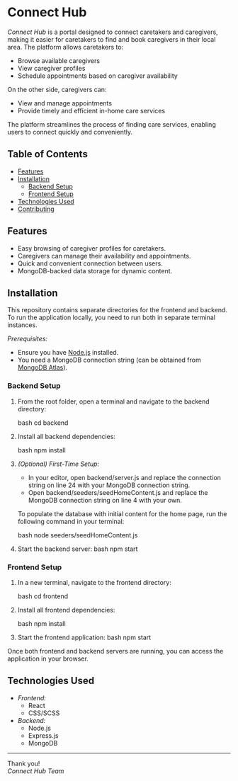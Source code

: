 # Connect Hub

*Connect Hub* is a portal designed to connect caretakers and caregivers, making it easier for caretakers to find and book caregivers in their local area. The platform allows caretakers to:

- Browse available caregivers
- View caregiver profiles
- Schedule appointments based on caregiver availability

On the other side, caregivers can:

- View and manage appointments
- Provide timely and efficient in-home care services

The platform streamlines the process of finding care services, enabling users to connect quickly and conveniently.

## Table of Contents

- [Features](#features)
- [Installation](#installation)
  - [Backend Setup](#backend-setup)
  - [Frontend Setup](#frontend-setup)
- [Technologies Used](#technologies-used)
- [Contributing](#contributing)

## Features

- Easy browsing of caregiver profiles for caretakers.
- Caregivers can manage their availability and appointments.
- Quick and convenient connection between users.
- MongoDB-backed data storage for dynamic content.

## Installation

This repository contains separate directories for the frontend and backend. To run the application locally, you need to run both in separate terminal instances.

*Prerequisites:*

- Ensure you have [Node.js](https://nodejs.org/) installed.
- You need a MongoDB connection string (can be obtained from [MongoDB Atlas](https://www.mongodb.com/cloud/atlas)).

### Backend Setup

1. From the root folder, open a terminal and navigate to the backend directory:

   bash
   cd backend
   

2. Install all backend dependencies:

   bash
   npm install
   

3. *(Optional) First-Time Setup:*

   - In your editor, open backend/server.js and replace the connection string on line 24 with your MongoDB connection string.
   - Open backend/seeders/seedHomeContent.js and replace the MongoDB connection string on line 4 with your own.

   To populate the database with initial content for the home page, run the following command in your terminal:

   bash
   node seeders/seedHomeContent.js
   

4. Start the backend server:
   bash
   npm start
   

### Frontend Setup

1. In a new terminal, navigate to the frontend directory:

   bash
   cd frontend
   

2. Install all frontend dependencies:

   bash
   npm install
   

3. Start the frontend application:
   bash
   npm start
   

Once both frontend and backend servers are running, you can access the application in your browser.

## Technologies Used

- *Frontend:*
  - React
  - CSS/SCSS
- *Backend:*
  - Node.js
  - Express.js
  - MongoDB

---

Thank you!  
*Connect Hub Team*